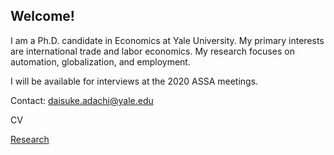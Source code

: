 ## Welcome!

I am a Ph.D. candidate in Economics at Yale University. My primary interests are international trade and labor economics. My research focuses on automation, globalization, and employment.

I will be available for interviews at the 2020 ASSA meetings.

Contact: [daisuke.adachi@yale.edu](mailto:daisuke.adachi@yale.edu)

CV

[Research](./research.html)